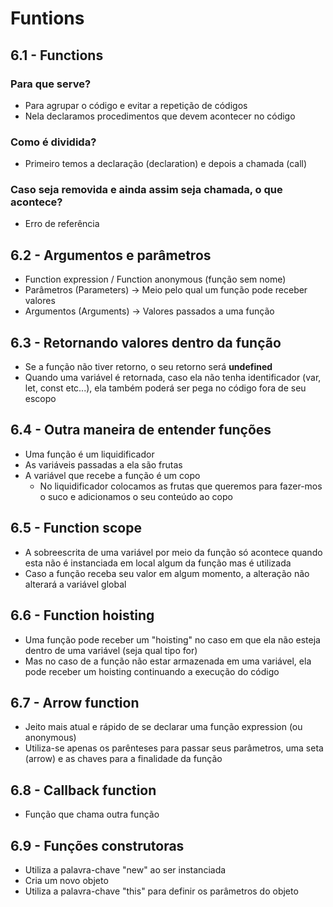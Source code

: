 # Funtions

## 6.1 - Functions
### Para que serve?
* Para agrupar o código e evitar a repetição de códigos
* Nela declaramos procedimentos que devem acontecer no código

### Como é dividida?
* Primeiro temos a declaração (declaration) e depois a chamada (call)

### Caso seja removida e ainda assim seja chamada, o que acontece?
* Erro de referência

## 6.2 - Argumentos e parâmetros
* Function expression / Function anonymous (função sem nome)
* Parâmetros (Parameters) → Meio pelo qual um função pode receber valores
* Argumentos (Arguments) → Valores passados a uma função

## 6.3 - Retornando valores dentro da função
* Se a função não tiver retorno, o seu retorno será __undefined__
* Quando uma variável é retornada, caso ela não tenha identificador (var, let, const etc...), ela também poderá ser pega no código fora de seu escopo

## 6.4 - Outra maneira de entender funções
* Uma função é um liquidificador
* As variáveis passadas a ela são frutas
* A variável que recebe a função é um copo
    * No liquidificador colocamos as frutas que queremos para fazer-mos o suco e adicionamos o seu conteúdo ao copo

## 6.5 - Function scope
* A sobreescrita de uma variável por meio da função só acontece quando esta não é instanciada em local algum da função mas é utilizada
* Caso a função receba seu valor em algum momento, a alteração não alterará a variável global

## 6.6 - Function hoisting
* Uma função pode receber um "hoisting" no caso em que ela não esteja dentro de uma variável (seja qual tipo for)
* Mas no caso de a função não estar armazenada em uma variável, ela pode receber um hoisting continuando a execução do código

## 6.7 - Arrow function
* Jeito mais atual e rápido de se declarar uma função expression (ou anonymous)
* Utiliza-se apenas os parênteses para passar seus parâmetros, uma seta (arrow) e as chaves para a finalidade da função

## 6.8 - Callback function
* Função que chama outra função

## 6.9 - Funções construtoras
* Utiliza a palavra-chave "new" ao ser instanciada
* Cria um novo objeto
* Utiliza a palavra-chave "this" para definir os parâmetros do objeto
